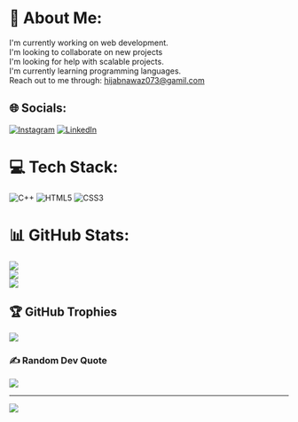 # 💫 About Me:
I'm currently working on web development.<br>I'm looking to collaborate on new projects<br>I'm looking for help with scalable projects.<br>I'm currently learning programming languages.<br>Reach out to me through: hijabnawaz073@gamil.com


## 🌐 Socials:
[![Instagram](https://img.shields.io/badge/Instagram-%23E4405F.svg?logo=Instagram&logoColor=white)](https://instagram.com/hijab_png) [![LinkedIn](https://img.shields.io/badge/LinkedIn-%230077B5.svg?logo=linkedin&logoColor=white)](https://linkedin.com/in/https://www.linkedin.com/in/hijab-nawaz-5378492a0/) 

# 💻 Tech Stack:
![C++](https://img.shields.io/badge/c++-%2300599C.svg?style=for-the-badge&logo=c%2B%2B&logoColor=white) ![HTML5](https://img.shields.io/badge/html5-%23E34F26.svg?style=for-the-badge&logo=html5&logoColor=white) ![CSS3](https://img.shields.io/badge/css3-%231572B6.svg?style=for-the-badge&logo=css3&logoColor=white)
# 📊 GitHub Stats:
![](https://github-readme-stats.vercel.app/api?username=hijabnawaz&theme=dark&hide_border=false&include_all_commits=false&count_private=false)<br/>
![](https://github-readme-streak-stats.herokuapp.com/?user=hijabnawaz&theme=dark&hide_border=false)<br/>
![](https://github-readme-stats.vercel.app/api/top-langs/?username=hijabnawaz&theme=dark&hide_border=false&include_all_commits=false&count_private=false&layout=compact)

## 🏆 GitHub Trophies
![](https://github-profile-trophy.vercel.app/?username=hijabnawaz&theme=radical&no-frame=false&no-bg=true&margin-w=4)

### ✍️ Random Dev Quote
![](https://quotes-github-readme.vercel.app/api?type=horizontal&theme=radical)

---
[![](https://visitcount.itsvg.in/api?id=hijabnawaz&icon=0&color=1)](https://visitcount.itsvg.in)

<!-- Proudly created with GPRM ( https://gprm.itsvg.in ) -->
